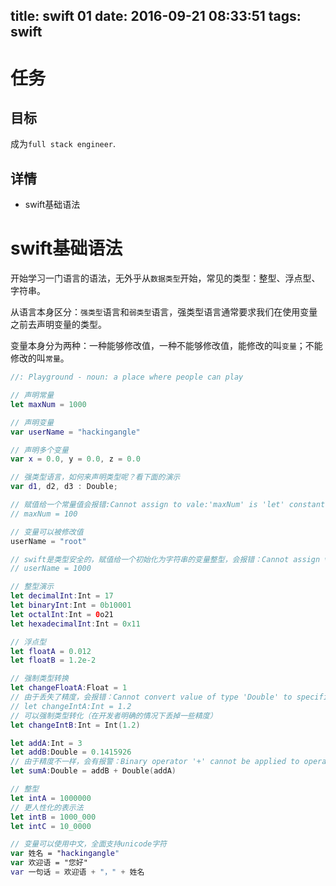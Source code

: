 title: swift 01
date: 2016-09-21 08:33:51
tags: swift
---

# 任务
## 目标

成为`full stack engineer`.

## 详情

- swift基础语法

# swift基础语法

开始学习一门语言的语法，无外乎从`数据类型`开始，常见的类型：整型、浮点型、字符串。

从语言本身区分：`强类型`语言和`弱类型`语言，强类型语言通常要求我们在使用变量之前去声明变量的类型。

变量本身分为两种：一种能够修改值，一种不能够修改值，能修改的叫`变量`；不能修改的叫`常量`。

``` swift
//: Playground - noun: a place where people can play

// 声明常量
let maxNum = 1000

// 声明变量
var userName = "hackingangle"

// 声明多个变量
var x = 0.0, y = 0.0, z = 0.0

// 强类型语言，如何来声明类型呢？看下面的演示
var d1, d2, d3 : Double;

// 赋值给一个常量值会报错:Cannot assign to vale:'maxNum' is 'let' constant
// maxNum = 100

// 变量可以被修改值
userName = "root"

// swift是类型安全的，赋值给一个初始化为字符串的变量整型，会报错：Cannot assign value of type 'int' to type 'String'
// userName = 1000

// 整型演示
let decimalInt:Int = 17
let binaryInt:Int = 0b10001
let octalInt:Int = 0o21
let hexadecimalInt:Int = 0x11

// 浮点型
let floatA = 0.012
let floatB = 1.2e-2

// 强制类型转换
let changeFloatA:Float = 1
// 由于丢失了精度，会报错：Cannot convert value of type 'Double' to specified type 'Int'
// let changeIntA:Int = 1.2
// 可以强制类型转化（在开发者明确的情况下丢掉一些精度）
let changeIntB:Int = Int(1.2)

let addA:Int = 3
let addB:Double = 0.1415926
// 由于精度不一样，会有报警：Binary operator '+' cannot be applied to operands of type 'Double' and 'Int'
let sumA:Double = addB + Double(addA)

// 整型
let intA = 1000000
// 更人性化的表示法
let intB = 1000_000
let intC = 10_0000

// 变量可以使用中文，全面支持unicode字符
var 姓名 = "hackingangle"
var 欢迎语 = "您好"
var 一句话 = 欢迎语 + "，" + 姓名

```
